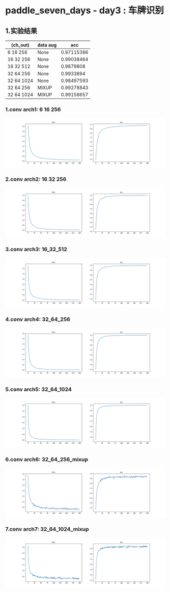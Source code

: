 # paddle_seven_days - day3 : 车牌识别

## 1.实验结果
|(ch_out) | data aug | acc |
| -------- | -------- | -------- |
| 6 16 256 | None     | 0.97115386 |
| 16 32 256 | None     | 0.99038464 |
| 16 32 512 | None     | 0.9879808  |
| 32 64 256 | None     | 0.9933894  |
| 32 64 1024 | None     |0.98497593 |
| 32 64 256  | MIXUP     |0.99278843 |
| 32 64 1024 | MIXUP     |0.99158657 |

### 1.conv arch1: 6 16 256
![](6_16_256.png)

### 2.conv arch2: 16 32 256
![](16_32_256.png)

### 3.conv arch3: 16_32_512
![](16_32_512.png)

### 4.conv arch4: 32_64_256
![](32_64_256.png)

### 5.conv arch5: 32_64_1024
![](32_64_1024.png)

### 6.conv arch6: 32_64_256_mixup
![](32_64_256_mixup.png)

### 7.conv arch7: 32_64_1024_mixup
![](32_64_1024_mixup.png)
